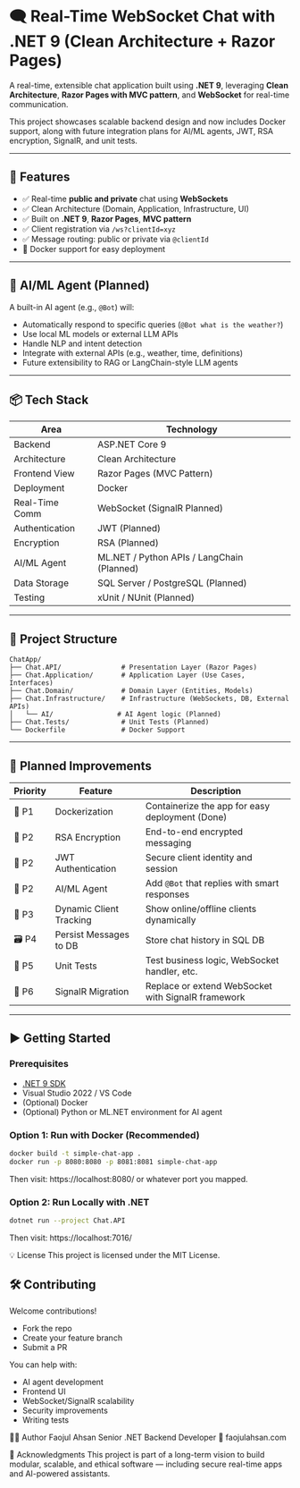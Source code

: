 # 🗨️ Real-Time WebSocket Chat with .NET 9 (Clean Architecture + Razor Pages)

A real-time, extensible chat application built using **.NET 9**, leveraging **Clean Architecture**, **Razor Pages with MVC pattern**, and **WebSocket** for real-time communication.

This project showcases scalable backend design and now includes Docker support, along with future integration plans for AI/ML agents, JWT, RSA encryption, SignalR, and unit tests.

---

## 🚀 Features

- ✅ Real-time **public and private** chat using **WebSockets**
- ✅ Clean Architecture (Domain, Application, Infrastructure, UI)
- ✅ Built on **.NET 9**, **Razor Pages**, **MVC pattern**
- ✅ Client registration via `/ws?clientId=xyz`
- ✅ Message routing: public or private via `@clientId`
- 🐳 Docker support for easy deployment

---

## 🤖 AI/ML Agent (Planned)

A built-in AI agent (e.g., `@Bot`) will:

- Automatically respond to specific queries (`@Bot what is the weather?`)
- Use local ML models or external LLM APIs
- Handle NLP and intent detection
- Integrate with external APIs (e.g., weather, time, definitions)
- Future extensibility to RAG or LangChain-style LLM agents

---

## 📦 Tech Stack

| Area              | Technology                               |
|-------------------|-------------------------------------------|
| Backend           | ASP.NET Core 9                            |
| Architecture      | Clean Architecture                        |
| Frontend View     | Razor Pages (MVC Pattern)                 |
| Deployment        | Docker               |
| Real-Time Comm    | WebSocket (SignalR Planned)               |
| Authentication    | JWT (Planned)                             |
| Encryption        | RSA (Planned)                             |
| AI/ML Agent       | ML.NET / Python APIs / LangChain (Planned)|
| Data Storage      | SQL Server / PostgreSQL (Planned)         |
| Testing           | xUnit / NUnit (Planned)                   |

---

## 📁 Project Structure

```plaintext
ChatApp/
├── Chat.API/               # Presentation Layer (Razor Pages)
├── Chat.Application/       # Application Layer (Use Cases, Interfaces)
├── Chat.Domain/            # Domain Layer (Entities, Models)
├── Chat.Infrastructure/    # Infrastructure (WebSockets, DB, External APIs)
│   └── AI/                # AI Agent logic (Planned)
├── Chat.Tests/             # Unit Tests (Planned)
└── Dockerfile              # Docker Support

````

---

## 🔧 Planned Improvements

| Priority | Feature                              | Description                                         |
|----------|--------------------------------------|-----------------------------------------------------|
| 🐳 P1     | Dockerization                        | Containerize the app for easy deployment (Done)           |
| 🔐 P2     | RSA Encryption                       | End-to-end encrypted messaging                     |
| 🔐 P2     | JWT Authentication                   | Secure client identity and session                 |
| 🤖 P2     | AI/ML Agent                          | Add `@Bot` that replies with smart responses       |
| 🧠 P3     | Dynamic Client Tracking              | Show online/offline clients dynamically            |
| 🗃️ P4     | Persist Messages to DB               | Store chat history in SQL DB                       |
| 🧪 P5     | Unit Tests                           | Test business logic, WebSocket handler, etc.       |
| 🔄 P6     | SignalR Migration                    | Replace or extend WebSocket with SignalR framework |

---

## ▶️ Getting Started

### Prerequisites

- [.NET 9 SDK](https://dotnet.microsoft.com/)
- Visual Studio 2022 / VS Code
- (Optional) Docker
- (Optional) Python or ML.NET environment for AI agent

### Option 1: Run with Docker (Recommended)

```bash
docker build -t simple-chat-app .
docker run -p 8080:8080 -p 8081:8081 simple-chat-app
````
Then visit: https://localhost:8080/ or whatever port you mapped.

### Option 2: Run Locally with .NET

```bash
dotnet run --project Chat.API
````
Then visit: https://localhost:7016/


💡 License
This project is licensed under the MIT License.

## 🛠️ Contributing

Welcome contributions!

- Fork the repo  
- Create your feature branch  
- Submit a PR  

You can help with:

- AI agent development  
- Frontend UI  
- WebSocket/SignalR scalability  
- Security improvements  
- Writing tests  

👨‍💻 Author
Faojul Ahsan
Senior .NET Backend Developer
🔗 faojulahsan.com

📣 Acknowledgments
This project is part of a long-term vision to build modular, scalable, and ethical software — including secure real-time apps and AI-powered assistants.
